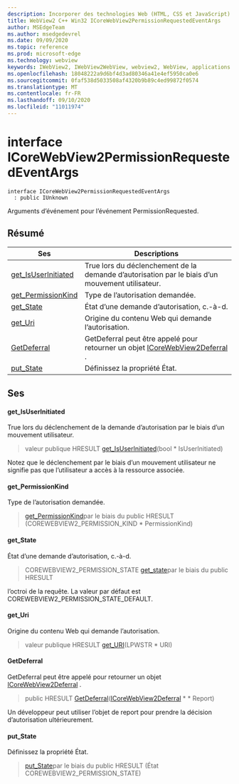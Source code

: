 ```yaml
---
description: Incorporer des technologies Web (HTML, CSS et JavaScript) dans vos applications natives avec le contrôle Microsoft Edge WebView2
title: WebView2 C++ Win32 ICoreWebView2PermissionRequestedEventArgs
author: MSEdgeTeam
ms.author: msedgedevrel
ms.date: 09/09/2020
ms.topic: reference
ms.prod: microsoft-edge
ms.technology: webview
keywords: IWebView2, IWebView2WebView, webview2, WebView, applications Win32, Win32, Edge, ICoreWebView2, ICoreWebView2Controller, contrôle de navigateur, html Edge, ICoreWebView2PermissionRequestedEventArgs
ms.openlocfilehash: 18048222a9d6bf4d3ad80346a41e4ef5950ca0e6
ms.sourcegitcommit: 0faf538d5033508af4320b9b89c4ed99872f0574
ms.translationtype: MT
ms.contentlocale: fr-FR
ms.lasthandoff: 09/10/2020
ms.locfileid: "11011974"
---
```

# interface ICoreWebView2PermissionRequestedEventArgs 

```
interface ICoreWebView2PermissionRequestedEventArgs
  : public IUnknown
```

Arguments d’événement pour l’événement PermissionRequested.

## Résumé

 Ses                        | Descriptions
--------------------------------|---------------------------------------------
[get_IsUserInitiated](#get_isuserinitiated) | True lors du déclenchement de la demande d’autorisation par le biais d’un mouvement utilisateur.
[get_PermissionKind](#get_permissionkind) | Type de l’autorisation demandée.
[get_State](#get_state) | État d’une demande d’autorisation, c.-à-d.
[get_Uri](#get_uri) | Origine du contenu Web qui demande l’autorisation.
[GetDeferral](#getdeferral) | GetDeferral peut être appelé pour retourner un objet [ICoreWebView2Deferral](icorewebview2deferral.md) .
[put_State](#put_state) | Définissez la propriété État.

## Ses

#### get_IsUserInitiated 

True lors du déclenchement de la demande d’autorisation par le biais d’un mouvement utilisateur.

> valeur publique HRESULT [get_IsUserInitiated](#get_isuserinitiated)(bool * IsUserInitiated)

Notez que le déclenchement par le biais d’un mouvement utilisateur ne signifie pas que l’utilisateur a accès à la ressource associée.

#### get_PermissionKind 

Type de l’autorisation demandée.

> [get_PermissionKind](#get_permissionkind)par le biais du public HRESULT (COREWEBVIEW2_PERMISSION_KIND * PermissionKind)

#### get_State 

État d’une demande d’autorisation, c.-à-d.

> COREWEBVIEW2_PERMISSION_STATE [get_state](#get_state)par le biais du public HRESULT

l’octroi de la requête. La valeur par défaut est COREWEBVIEW2_PERMISSION_STATE_DEFAULT.

#### get_Uri 

Origine du contenu Web qui demande l’autorisation.

> valeur publique HRESULT [get_URI](#get_uri)(LPWSTR * URI)

#### GetDeferral 

GetDeferral peut être appelé pour retourner un objet [ICoreWebView2Deferral](icorewebview2deferral.md) .

> public HRESULT [GetDeferral](#getdeferral)([ICoreWebView2Deferral](icorewebview2deferral.md) * * Report)

Un développeur peut utiliser l’objet de report pour prendre la décision d’autorisation ultérieurement.

#### put_State 

Définissez la propriété État.

> [put_State](#put_state)par le biais du public HRESULT (État COREWEBVIEW2_PERMISSION_STATE)

